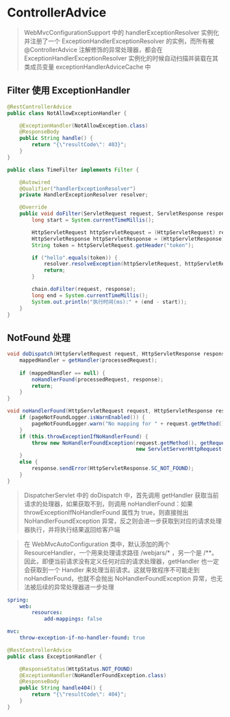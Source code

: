 # ControllerAdvice

> WebMvcConfigurationSupport 中的 handlerExceptionResolver 实例化并注册了一个 ExceptionHandlerExceptionResolver 的实例，而所有被 @ControllerAdvice 注解修饰的异常处理器，都会在 ExceptionHandlerExceptionResolver 实例化的时候自动扫描并装载在其类成员变量 exceptionHandlerAdviceCache 中

## Filter 使用 ExceptionHandler

```java
@RestControllerAdvice
public class NotAllowExceptionHandler {

    @ExceptionHandler(NotAllowException.class)
    @ResponseBody
    public String handle() {
        return "{\"resultCode\": 403}";
    }
}

public class TimeFilter implements Filter {

    @Autowired
    @Qualifier("handlerExceptionResolver")
    private HandlerExceptionResolver resolver;

    @Override
    public void doFilter(ServletRequest request, ServletResponse response, FilterChain chain) throws IOException, ServletException {
        long start = System.currentTimeMillis();

        HttpServletRequest httpServletRequest = (HttpServletRequest) request;
        HttpServletResponse httpServletResponse = (HttpServletResponse) response;
        String token = httpServletRequest.getHeader("token");

        if ("hello".equals(token)) {
            resolver.resolveException(httpServletRequest, httpServletResponse, null, new NotAllowException());
            return;
        }

        chain.doFilter(request, response);
        long end = System.currentTimeMillis();
        System.out.println("执行时间(ms):" + (end - start));
    }
}
```

## NotFound 处理

```java
void doDispatch(HttpServletRequest request, HttpServletResponse response) throws Exception {
    mappedHandler = getHandler(processedRequest);
    
    if (mappedHandler == null) {
        noHandlerFound(processedRequest, response);
        return;
    }
}

void noHandlerFound(HttpServletRequest request, HttpServletResponse response) throws Exception {
    if (pageNotFoundLogger.isWarnEnabled()) {
        pageNotFoundLogger.warn("No mapping for " + request.getMethod() + " " + getRequestUri(request));
    }
    if (this.throwExceptionIfNoHandlerFound) {
        throw new NoHandlerFoundException(request.getMethod(), getRequestUri(request),
                                          new ServletServerHttpRequest(request).getHeaders());
    }
    else {
        response.sendError(HttpServletResponse.SC_NOT_FOUND);
    }
}
```

> DispatcherServlet 中的 doDispatch 中，首先调用 getHandler 获取当前请求的处理器，如果获取不到，则调用 noHandlerFound：如果 throwExceptionIfNoHandlerFound 属性为 true，则直接抛出 NoHandlerFoundException 异常，反之则会进一步获取到对应的请求处理器执行，并将执行结果返回给客户端

> 在 WebMvcAutoConfiguration 类中，默认添加的两个 ResourceHandler，一个用来处理请求路径 /webjars/* ，另一个是 /**。因此，即便当前请求没有定义任何对应的请求处理器，getHandler 也一定会获取到一个 Handler 来处理当前请求。这就导致程序不可能走到 noHandlerFound，也就不会抛出 NoHandlerFoundException 异常，也无法被后续的异常处理器进一步处理

```yaml
spring:
    web:
        resources:
            add-mappings: false

mvc:
    throw-exception-if-no-handler-found: true
```

```java
@RestControllerAdvice
public class ExceptionHandler {

    @ResponseStatus(HttpStatus.NOT_FOUND)
    @ExceptionHandler(NoHandlerFoundException.class)
    @ResponseBody
    public String handle404() {
        return "{\"resultCode\": 404}";
    }
}
```